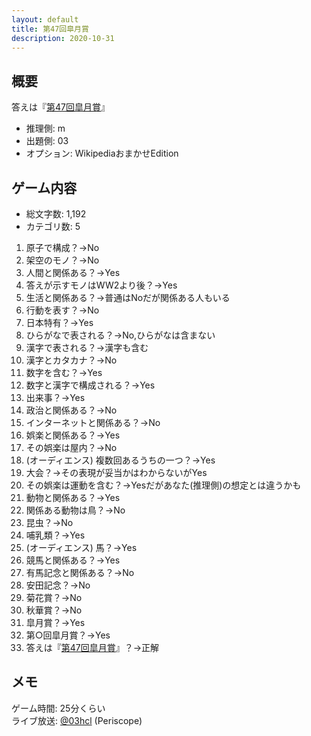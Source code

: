 ```yaml
---
layout: default
title: 第47回皐月賞
description: 2020-10-31
---
```


## 概要

答えは『[第47回皐月賞](https://ja.wikipedia.org/wiki/%E7%AC%AC47%E5%9B%9E%E7%9A%90%E6%9C%88%E8%B3%9E)』

- 推理側: m
- 出題側: 03
- オプション: WikipediaおまかせEdition

## ゲーム内容

- 総文字数: 1,192
- カテゴリ数: 5

1. 原子で構成？→No
2. 架空のモノ？→No
3. 人間と関係ある？→Yes
4. 答えが示すモノはWW2より後？→Yes
5. 生活と関係ある？→普通はNoだが関係ある人もいる
6. 行動を表す？→No
7. 日本特有？→Yes
8. ひらがなで表される？→No,ひらがなは含まない
9. 漢字で表される？→漢字も含む
10. 漢字とカタカナ？→No
11. 数字を含む？→Yes
12. 数字と漢字で構成される？→Yes
13. 出来事？→Yes
14. 政治と関係ある？→No
15. インターネットと関係ある？→No
16. 娯楽と関係ある？→Yes
17. その娯楽は屋内？→No
18. (オーディエンス) 複数回あるうちの一つ？→Yes
19. 大会？→その表現が妥当かはわからないがYes
20. その娯楽は運動を含む？→Yesだがあなた(推理側)の想定とは違うかも
21. 動物と関係ある？→Yes
22. 関係ある動物は鳥？→No
23. 昆虫？→No
24. 哺乳類？→Yes
25. (オーディエンス) 馬？→Yes
26. 競馬と関係ある？→Yes
27. 有馬記念と関係ある？→No
28. 安田記念？→No
29. 菊花賞？→No
30. 秋華賞？→No
31. 皐月賞？→Yes
32. 第○回皐月賞？→Yes
33. 答えは『[第47回皐月賞](https://ja.wikipedia.org/wiki/%E7%AC%AC47%E5%9B%9E%E7%9A%90%E6%9C%88%E8%B3%9E)』？→正解

## メモ

ゲーム時間: 25分くらい  
ライブ放送: [@03hcl](https://www.periscope.tv/03hcl/1gqGvajwWDqKB) (Periscope)
